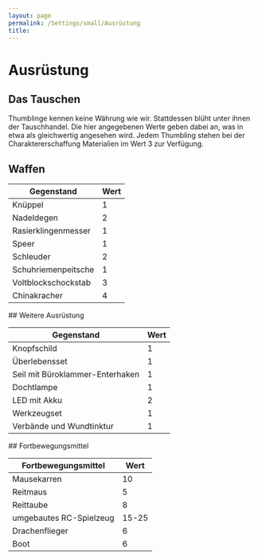 ```yaml
---
layout: page
permalink: /Settings/small/Ausrüstung
title: 
---
```


# Ausrüstung

## Das Tauschen

Thumblinge kennen keine Währung wie wir. Stattdessen blüht unter ihnen der Tauschhandel. Die hier angegebenen Werte geben dabei an, was in etwa als gleichwertig angesehen wird. Jedem Thumbling stehen bei der Charaktererschaffung Materialien im Wert 3 zur Verfügung.

## Waffen

<table>
<thead>
<tr><th>Gegenstand</th><th>Wert</th></tr>
</thead>
<tbody>
<tr><td>Knüppel</td><td>1</td></tr>
<tr><td>Nadeldegen</td><td>2</td></tr>
<tr><td>Rasierklingenmesser</td><td>1</td></tr>
<tr><td>Speer</td><td>1</td></tr>
<tr><td>Schleuder</td><td>2</td></tr>
<tr><td>Schuhriemenpeitsche</td><td>1</td></tr>
<tr><td>Voltblockschockstab</td><td>3</td></tr>
<tr><td>Chinakracher</td><td>4</td></tr>
</tbody>
</table>
## Weitere Ausrüstung

<table>
<thead>
<tr><th>Gegenstand</th><th>Wert</th></tr>
</thead>
<tbody>
<tr><td>Knopfschild</td><td>1</td></tr>
<tr><td>Überlebensset</td><td>1</td></tr>
<tr><td>Seil mit Büroklammer-Enterhaken</td><td>1</td></tr>
<tr><td>Dochtlampe</td><td>1</td></tr>
<tr><td>LED mit Akku</td><td>2</td></tr>
<tr><td>Werkzeugset</td><td>1</td></tr>
<tr><td>Verbände und Wundtinktur</td><td>1</td></tr>
</tbody>
</table>
## Fortbewegungsmittel

<table>
<thead>
<tr><th>Fortbewegungsmittel</th><th>Wert</th></tr>
</thead>
<tbody>
<tr><td>Mausekarren</td><td>10</td></tr>
<tr><td>Reitmaus</td><td>5</td></tr>
<tr><td>Reittaube</td><td>8</td></tr>
<tr><td>umgebautes RC-Spielzeug</td><td>15-25</td></tr>
<tr><td>Drachenflieger</td><td>6</td></tr>
<tr><td>Boot</td><td>6</td></tr>
</tbody>
</table>
